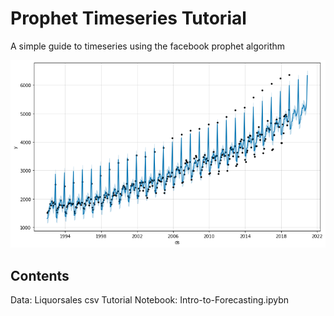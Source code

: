 # Prophet Timeseries Tutorial
A simple guide to timeseries using the facebook prophet algorithm

![readme_image](readme_image.png)

## Contents

Data: Liquorsales csv
Tutorial Notebook: Intro-to-Forecasting.ipybn

